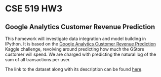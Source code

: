 # CSE 519 HW3
## Google Analytics Customer Revenue Prediction

This homework will investigate data integration and model building in IPython.  It is based on the [Google Analytics Customer Revenue Prediction](https://www.kaggle.com/c/ga-customer-revenue-prediction) Kaggle challenge, revolving around predicting how much the GStore customer will spend. We are charged with predicting the natural log of the sum of all transactions per user.

The link to the dataset along with its description can be found [here](https://www.kaggle.com/c/ga-customer-revenue-prediction/data).
